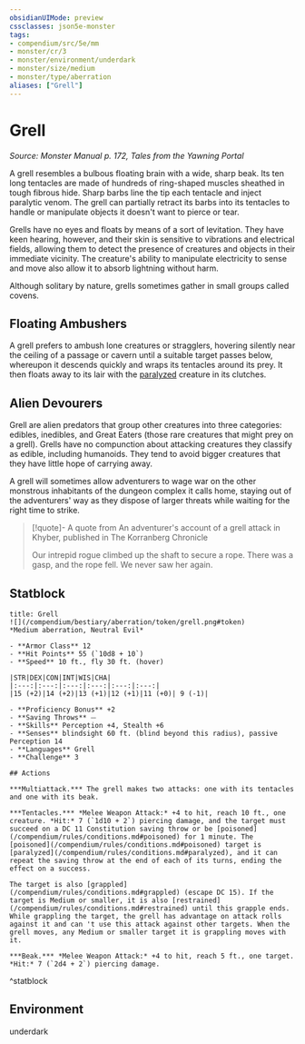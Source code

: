 ```yaml
---
obsidianUIMode: preview
cssclasses: json5e-monster
tags:
- compendium/src/5e/mm
- monster/cr/3
- monster/environment/underdark
- monster/size/medium
- monster/type/aberration
aliases: ["Grell"]
---
```

# Grell
*Source: Monster Manual p. 172, Tales from the Yawning Portal*  

A grell resembles a bulbous floating brain with a wide, sharp beak. Its ten long tentacles are made of hundreds of ring-shaped muscles sheathed in tough fibrous hide. Sharp barbs line the tip each tentacle and inject paralytic venom. The grell can partially retract its barbs into its tentacles to handle or manipulate objects it doesn't want to pierce or tear.

Grells have no eyes and floats by means of a sort of levitation. They have keen hearing, however, and their skin is sensitive to vibrations and electrical fields, allowing them to detect the presence of creatures and objects in their immediate vicinity. The creature's ability to manipulate electricity to sense and move also allow it to absorb lightning without harm.

Although solitary by nature, grells sometimes gather in small groups called covens.

## Floating Ambushers

A grell prefers to ambush lone creatures or stragglers, hovering silently near the ceiling of a passage or cavern until a suitable target passes below, whereupon it descends quickly and wraps its tentacles around its prey. It then floats away to its lair with the [paralyzed](/compendium/rules/conditions.md#paralyzed) creature in its clutches.

## Alien Devourers

Grell are alien predators that group other creatures into three categories: edibles, inedibles, and Great Eaters (those rare creatures that might prey on a grell). Grells have no compunction about attacking creatures they classify as edible, including humanoids. They tend to avoid bigger creatures that they have little hope of carrying away.

A grell will sometimes allow adventurers to wage war on the other monstrous inhabitants of the dungeon complex it calls home, staying out of the adventurers' way as they dispose of larger threats while waiting for the right time to strike.

> [!quote]- A quote from An adventurer's account of a grell attack in Khyber, published in The Korranberg Chronicle  
> 
> Our intrepid rogue climbed up the shaft to secure a rope. There was a gasp, and the rope fell. We never saw her again.


## Statblock

```ad-statblock
title: Grell
![](/compendium/bestiary/aberration/token/grell.png#token)
*Medium aberration, Neutral Evil*

- **Armor Class** 12 
- **Hit Points** 55 (`10d8 + 10`)
- **Speed** 10 ft., fly 30 ft. (hover)

|STR|DEX|CON|INT|WIS|CHA|
|:---:|:---:|:---:|:---:|:---:|:---:|
|15 (+2)|14 (+2)|13 (+1)|12 (+1)|11 (+0)| 9 (-1)|

- **Proficiency Bonus** +2
- **Saving Throws** ⏤
- **Skills** Perception +4, Stealth +6
- **Senses** blindsight 60 ft. (blind beyond this radius), passive Perception 14
- **Languages** Grell
- **Challenge** 3

## Actions

***Multiattack.*** The grell makes two attacks: one with its tentacles and one with its beak.

***Tentacles.*** *Melee Weapon Attack:* +4 to hit, reach 10 ft., one creature. *Hit:* 7 (`1d10 + 2`) piercing damage, and the target must succeed on a DC 11 Constitution saving throw or be [poisoned](/compendium/rules/conditions.md#poisoned) for 1 minute. The [poisoned](/compendium/rules/conditions.md#poisoned) target is [paralyzed](/compendium/rules/conditions.md#paralyzed), and it can repeat the saving throw at the end of each of its turns, ending the effect on a success.

The target is also [grappled](/compendium/rules/conditions.md#grappled) (escape DC 15). If the target is Medium or smaller, it is also [restrained](/compendium/rules/conditions.md#restrained) until this grapple ends. While grappling the target, the grell has advantage on attack rolls against it and can 't use this attack against other targets. When the grell moves, any Medium or smaller target it is grappling moves with it.

***Beak.*** *Melee Weapon Attack:* +4 to hit, reach 5 ft., one target. *Hit:* 7 (`2d4 + 2`) piercing damage.
```
^statblock

## Environment

underdark